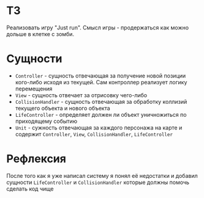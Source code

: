 # ТЗ

Реализовать игру "Just run". Смысл игры - продержаться как можно дольше в клетке с зомби.

# Сущности

* `Controller` - сущность отвечающая за получение новой позиции кого-либо исходя из текущей. Сам контроллер реализует логику перемещения
* `View` - сущность отвечает за отрисовку чего-либо
* `CollisionHandler` - сущность отвечающая за обработку коллизий текущего объекта и нового объекта
* `LifeController` - определяет должен ли объект уничножиться по приходящему событию
* `Unit` - сужность отвечающая за каждого персонажа на карте и содержит `Controller`, `View`, `CollisionHandler`, `LifeController`

# Рефлексия

После того как я уже написал систему я понял её недостатки и добавил сущности `LifeController` и `CollisionHandler` которые
должны помочь сделать код чище
